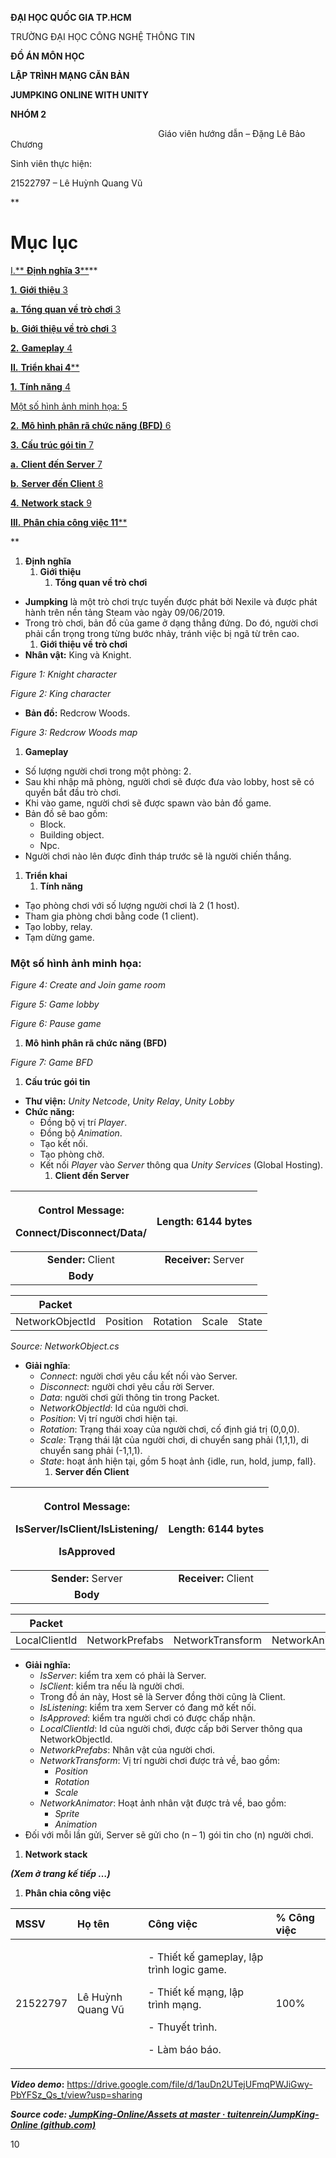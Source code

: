 
**ĐẠI HỌC QUỐC GIA TP.HCM**

TRƯỜNG ĐẠI HỌC CÔNG NGHỆ THÔNG TIN



**ĐỒ ÁN MÔN HỌC**

**LẬP TRÌNH MẠNG CĂN BẢN**

**JUMPKING ONLINE WITH UNITY**


**NHÓM 2**



`                                 `Giáo viên hướng dẫn – Đặng Lê Bảo Chương

Sinh viên thực hiện:

21522797 – Lê Huỳnh Quang Vũ













**
# Mục lục
[I.**	**Định nghĩa	3****](#_toc138341003)**

[**1.**	**Giới thiệu**	3](#_toc138341004)

[**a.**	**Tổng quan về trò chơi**	3](#_toc138341005)

[**b.**	**Giới thiệu về trò chơi**	3](#_toc138341006)

[**2.**	**Gameplay**	4](#_toc138341007)

[**II.**	**Triển khai	4****](#_toc138341008)

[**1.**	**Tính năng**	4](#_toc138341009)

[Một số hình ảnh minh họa:	5](#_toc138341010)

[**2.**	**Mô hình phân rã chức năng (BFD)**	6](#_toc138341011)

[**3.**	**Cấu trúc gói tin**	7](#_toc138341012)

[**a.**	**Client đến Server**	7](#_toc138341013)

[**b.**	**Server đến Client**	8](#_toc138341014)

[**4.**	**Network stack**	9](#_toc138341015)

[**III.**	**Phân chia công việc	11****](#_toc138341016)



**

1. <a name="_toc138341003"></a>**Định nghĩa**
   1. <a name="_toc138341004"></a>**Giới thiệu**
      1. <a name="_toc138341005"></a>**Tổng quan về trò chơi**
- **Jumpking** là một trò chơi trực tuyến được phát bởi Nexile và được phát hành trên nền tảng Steam vào ngày 09/06/2019.
- Trong trò chơi, bản đồ của game ở dạng thẳng đứng. Do đó, người chơi phải cẩn trọng trong từng bước nhảy, tránh việc bị ngã từ trên cao.
  1. <a name="_toc138341006"></a>**Giới thiệu về trò chơi**
- **Nhân vật:** King và Knight.


*Figure 1: Knight character*

*Figure 2: King character*


- **Bản đồ:** Redcrow Woods.


*Figure 3: Redcrow Woods map*

1. <a name="_toc138341007"></a>**Gameplay** 
- Số lượng người chơi trong một phòng: 2.
- Sau khi nhập mã phòng, người chơi sẽ được đưa vào lobby, host sẽ có quyền bắt đầu trò chơi.
- Khi vào game, người chơi sẽ được spawn vào bản đồ game.
- Bản đồ sẽ bao gồm: 
  - Block.
  - Building object.
  - Npc.
- Người chơi nào lên được đỉnh tháp trước sẽ là người chiến thắng.
1. <a name="_toc138341008"></a>**Triển khai**
   1. <a name="_toc138341009"></a>**Tính năng**
- Tạo phòng chơi với số lượng người chơi là 2 (1 host).
- Tham gia phòng chơi bằng code (1 client).
- Tạo lobby, relay. 
- Tạm dừng game.
### <a name="_toc138341010"></a>**Một số hình ảnh minh họa:** 

*Figure 4: Create and Join game room*

*Figure 5: Game lobby*


*Figure 6: Pause game*

1. <a name="_toc138341011"></a>**Mô hình phân rã chức năng (BFD)**


*Figure 7: Game BFD*

1. <a name="_toc138341012"></a>**Cấu trúc gói tin**
- **Thư viện:** *Unity Netcode*, *Unity Relay*, *Unity Lobby*
- **Chức năng:** 
  - Đồng bộ vị trí *Player*.
  - Đồng bộ *Animation*.
  - Tạo kết nối.
  - Tạo phòng chờ.
  - Kết nối *Player* vào *Server* thông qua *Unity Services* (Global Hosting).
    1. <a name="_toc138341013"></a>**Client đến Server**

|<p><a name="_hlk137216113"></a>**Control Message:** </p><p>Connect/Disconnect/Data/</p>|**Length:** 6144 bytes|
| :-: | :-: |
|**Sender:** Client|**Receiver:** Server|
|**Body**||


|**Packet**|||||
| :-: | :- | :- | :- | :- |
|NetworkObjectId|Position|Rotation|Scale|State|


*Source: NetworkObject.cs*

- **Giải nghĩa**:
  - *Connect*: người chơi yêu cầu kết nối vào Server.
  - *Disconnect*: người chơi yêu cầu rời Server.
  - *Data*: người chơi gửi thông tin trong Packet.
  - *NetworkObjectId*: Id của người chơi.
  - *Position*: Vị trí người chơi hiện tại.
  - *Rotation*: Trạng thái xoay của người chơi, cố định giá trị (0,0,0).
  - *Scale*: Trạng thái lật của người chơi, di chuyển sang phải (1,1,1), di chuyển sang phải (-1,1,1).
  - *State*: hoạt ảnh hiện tại, gồm 5 hoạt ảnh {idle, run, hold, jump, fall}.
    1. <a name="_toc138341014"></a>**Server đến Client** 

|<p>**Control Message:** </p><p>IsServer/IsClient/IsListening/</p><p>IsApproved</p>|**Length:** 6144 bytes|
| :-: | :-: |
|**Sender:** Server|**Receiver:** Client|
|**Body**||


|**Packet**||||
| :-: | :- | :- | :- |
|LocalClientId|NetworkPrefabs|NetworkTransform|NetworkAnimator|

- **Giải nghĩa:**
  - *IsServer*: kiểm tra xem có phải là Server.
  - *IsClient*: kiểm tra nếu là người chơi.
  - Trong đồ án này, Host sẽ là Server đồng thời cũng là Client.
  - *IsListening*: kiểm tra xem Server có đang mở kết nối.
  - *IsApproved*: kiểm tra người chơi có được chấp nhận.
  - *LocalClientId*: Id của người chơi, được cấp bởi Server thông qua NetworkObjectId.
  - *NetworkPrefabs*: Nhân vật của người chơi.
  - *NetworkTransform*: Vị trí người chơi được trả về, bao gồm:
    - *Position*
    - *Rotation*
    - *Scale*
  - *NetworkAnimator*: Hoạt ảnh nhân vật được trả về, bao gồm:
    - *Sprite*
    - *Animation*
- Đối với mỗi lần gửi, Server sẽ gửi cho (n – 1) gói tin cho (n) người chơi. 




1. <a name="_toc138341015"></a>**Network stack** 

***(Xem ở trang kế tiếp …)***

1. <a name="_toc138341016"></a>**Phân chia công việc** 

|**MSSV**|**Họ tên**|**Công việc**|**% Công việc**|
| :- | :- | :- | :- |
|21522797|Lê Huỳnh Quang Vũ|<p>- Thiết kế gameplay, lập trình logic game.</p><p>- Thiết kế mạng, lập trình mạng.</p><p>- Thuyết trình.</p><p>- Làm báo báo.</p>|100%|

***Video demo*:** <https://drive.google.com/file/d/1auDn2UTejUFmqPWJiGwy-PbYFSz_Qs_t/view?usp=sharing>

***Source code: [JumpKing-Online/Assets at master · tuitenrein/JumpKing-Online (github.com)](https://github.com/tuitenrein/JumpKing-Online/tree/master/Assets)***

10

